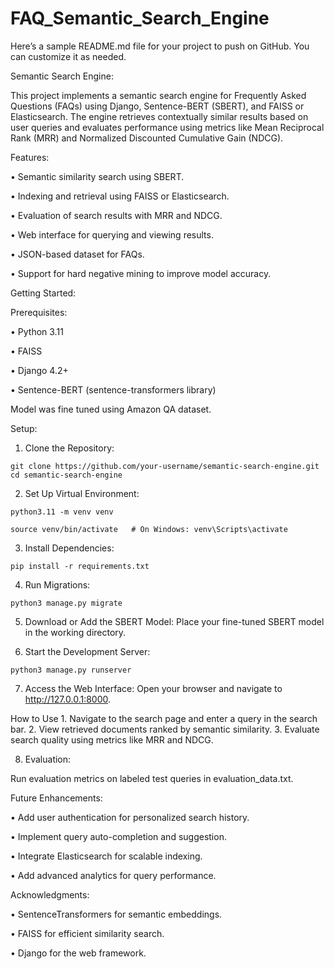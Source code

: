 # FAQ_Semantic_Search_Engine
Here’s a sample README.md file for your project to push on GitHub. You can customize it as needed.

Semantic Search Engine:

This project implements a semantic search engine for Frequently Asked Questions (FAQs) using Django, Sentence-BERT (SBERT), and FAISS or Elasticsearch. The engine retrieves contextually similar results based on user queries and evaluates performance using metrics like Mean Reciprocal Rank (MRR) and Normalized Discounted Cumulative Gain (NDCG).

Features:

•	Semantic similarity search using SBERT.

•	Indexing and retrieval using FAISS or Elasticsearch.

•	Evaluation of search results with MRR and NDCG.

•	Web interface for querying and viewing results.

•	JSON-based dataset for FAQs.

•	Support for hard negative mining to improve model accuracy.



Getting Started:

Prerequisites:

•	Python 3.11

•	FAISS 

•	Django 4.2+

•	Sentence-BERT (sentence-transformers library)

Model was fine tuned using Amazon QA dataset.

Setup:
  1.	Clone the Repository:

	git clone https://github.com/your-username/semantic-search-engine.git
	cd semantic-search-engine

   2.	Set Up Virtual Environment: 
	
 	python3.11 -m venv venv

	source venv/bin/activate   # On Windows: venv\Scripts\activate


  3.	Install Dependencies:

	pip install -r requirements.txt


  4.	Run Migrations:

	python3 manage.py migrate


  5.	Download or Add the SBERT Model:
	Place your fine-tuned SBERT model in the working directory.
 
  6.	Start the Development Server:

	python3 manage.py runserver


  7.	Access the Web Interface:
        Open your browser and navigate to http://127.0.0.1:8000.

How to Use
	1.	Navigate to the search page and enter a query in the search bar.
	2.	View retrieved documents ranked by semantic similarity.
	3.	Evaluate search quality using metrics like MRR and NDCG.


  8.	Evaluation:

Run evaluation metrics on labeled test queries in evaluation_data.txt.

Future Enhancements:

•	Add user authentication for personalized search history.

•	Implement query auto-completion and suggestion.

•	Integrate Elasticsearch for scalable indexing.

•	Add advanced analytics for query performance.

Acknowledgments:

•	SentenceTransformers for semantic embeddings.

•	FAISS for efficient similarity search.

•	Django for the web framework.

